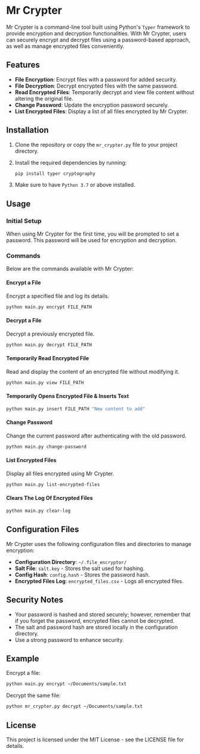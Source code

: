 
# Mr Crypter

Mr Crypter is a command-line tool built using Python's `Typer` framework to provide encryption and decryption functionalities. 
With Mr Crypter, users can securely encrypt and decrypt files using a password-based approach, as well as manage encrypted files conveniently.

## Features
- **File Encryption**: Encrypt files with a password for added security.
- **File Decryption**: Decrypt encrypted files with the same password.
- **Read Encrypted Files**: Temporarily decrypt and view file content without altering the original file.
- **Change Password**: Update the encryption password securely.
- **List Encrypted Files**: Display a list of all files encrypted by Mr Crypter.

## Installation

1. Clone the repository or copy the `mr_crypter.py` file to your project directory.
2. Install the required dependencies by running:

    ```bash
    pip install typer cryptography
    ```

3. Make sure to have `Python 3.7` or above installed.

## Usage

### Initial Setup
When using Mr Crypter for the first time, you will be prompted to set a password. This password will be used for encryption and decryption.

### Commands
Below are the commands available with Mr Crypter:

#### Encrypt a File
Encrypt a specified file and log its details.

```bash
python main.py encrypt FILE_PATH
```

#### Decrypt a File
Decrypt a previously encrypted file.

```bash
python main.py decrypt FILE_PATH
```

#### Temporarily Read Encrypted File
Read and display the content of an encrypted file without modifying it.

```bash
python main.py view FILE_PATH
```

#### Temporarily Opens Encrypted File & Inserts Text
```bash
python main.py insert FILE_PATH "New content to add"
```

#### Change Password
Change the current password after authenticating with the old password.

```bash
python main.py change-password
```

#### List Encrypted Files
Display all files encrypted using Mr Crypter.

```bash
python main.py list-encrypted-files
```

#### Clears The Log Of Encrypted Files

```bash
python main.py clear-log
```

## Configuration Files

Mr Crypter uses the following configuration files and directories to manage encryption:

- **Configuration Directory**: `~/.file_encryptor/`
- **Salt File**: `salt.key` - Stores the salt used for hashing.
- **Config Hash**: `config.hash` - Stores the password hash.
- **Encrypted Files Log**: `encrypted_files.csv` - Logs all encrypted files.

## Security Notes
- Your password is hashed and stored securely; however, remember that if you forget the password, encrypted files cannot be decrypted.
- The salt and password hash are stored locally in the configuration directory.
- Use a strong password to enhance security.

## Example

Encrypt a file:

```bash
python main.py encrypt ~/Documents/sample.txt
```

Decrypt the same file:

```bash
python mr_crypter.py decrypt ~/Documents/sample.txt
```

## License
This project is licensed under the MIT License - see the LICENSE file for details.
